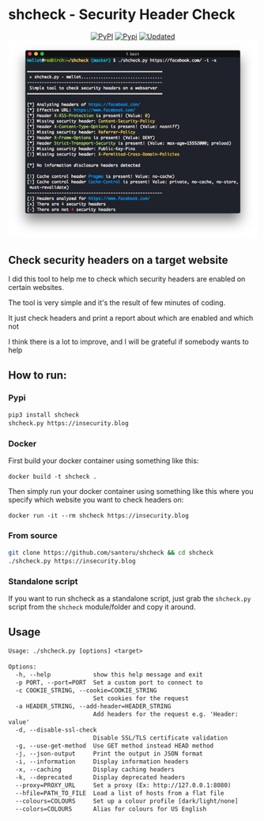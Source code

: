 # shcheck - Security Header Check

<p align="center">
    <a href="https://pypi.org/project/shcheck/"><img alt="PyPI" src="https://img.shields.io/pypi/v/shcheck"></a>
    <a href="https://pypi.org/project/shcheck/"><img alt="Pypi" src="https://img.shields.io/pypi/dm/shcheck"></a>
    <a href="#"><img alt="Updated" src="https://img.shields.io/github/last-commit/santoru/shcheck?label=updated"></a>
    <img src="screenshot.png" alt="Output on Facebook" />
</p>

## Check security headers on a target website

I did this tool to help me to check which security headers are enabled on certain websites.

The tool is very simple and it's the result of few minutes of coding.

It just check headers and print a report about which are enabled and which not

I think there is a lot to improve, and I will be grateful if somebody wants to help

## How to run:

### Pypi
```bash
pip3 install shcheck
shcheck.py https://insecurity.blog
```

### Docker
First build your docker container using something like this: 

`docker build -t shcheck .`

Then simply run your docker container using something like this where you specify which website you want to check headers on: 

`docker run -it --rm shcheck https://insecurity.blog`

### From source
```bash
git clone https://github.com/santoru/shcheck && cd shcheck
./shcheck.py https://insecurity.blog
```

### Standalone script
If you want to run shcheck as a standalone script, just grab the `shcheck.py` script from the `shcheck` module/folder and copy it around.

## Usage
```
Usage: ./shcheck.py [options] <target>

Options:
  -h, --help            show this help message and exit
  -p PORT, --port=PORT  Set a custom port to connect to
  -c COOKIE_STRING, --cookie=COOKIE_STRING
                        Set cookies for the request
  -a HEADER_STRING, --add-header=HEADER_STRING
                        Add headers for the request e.g. 'Header: value'
  -d, --disable-ssl-check
                        Disable SSL/TLS certificate validation
  -g, --use-get-method  Use GET method instead HEAD method
  -j, --json-output     Print the output in JSON format
  -i, --information     Display information headers
  -x, --caching         Display caching headers
  -k, --deprecated      Display deprecated headers
  --proxy=PROXY_URL     Set a proxy (Ex: http://127.0.0.1:8080)
  --hfile=PATH_TO_FILE  Load a list of hosts from a flat file
  --colours=COLOURS     Set up a colour profile [dark/light/none]
  --colors=COLOURS      Alias for colours for US English
```
